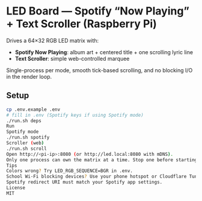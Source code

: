 # LED Board — Spotify “Now Playing” + Text Scroller (Raspberry Pi)

Drives a 64×32 RGB LED matrix with:
- **Spotify Now Playing**: album art + centered title + one scrolling lyric line
- **Text Scroller**: simple web-controlled marquee

Single-process per mode, smooth tick-based scrolling, and no blocking I/O in the render loop.

## Setup
```bash
cp .env.example .env
# fill in .env (Spotify keys if using Spotify mode)
./run.sh deps
Run
Spotify mode
./run.sh spotify
Scroller (web)
./run.sh scroll
Open http://<pi-ip>:8080 (or http://led.local:8080 with mDNS).
Only one process can own the matrix at a time. Stop one before starting the other.
Tips
Colors wrong? Try LED_RGB_SEQUENCE=BGR in .env.
School Wi-Fi blocking devices? Use your phone hotspot or Cloudflare Tunnel.
Spotify redirect URI must match your Spotify app settings.
License
MIT
